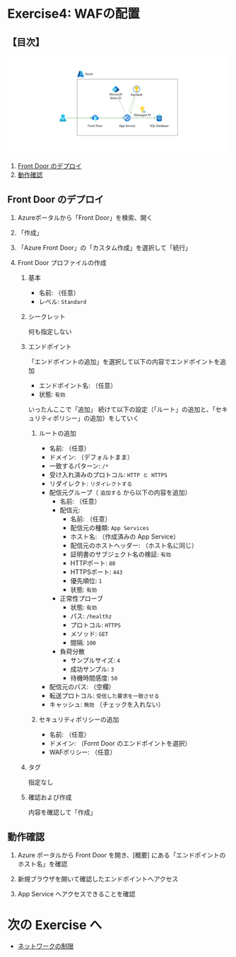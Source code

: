 # Exercise4: WAFの配置

## 【目次】

![](images/ex04-0000-waf.png)

1. [Front Door のデプロイ]()
1. [動作確認]()


## Front Door のデプロイ

1. Azureポータルから「Front Door」を検索、開く

1. 「作成」

1. 「Azure Front Door」の「カスタム作成」を選択して「続行」

1. Front Door プロファイルの作成

    1. 基本

        * 名前: （任意）
        * レベル: `Standard`

    1. シークレット

        何も指定しない

    1. エンドポイント

        「エンドポイントの追加」を選択して以下の内容でエンドポイントを追加

        * エンドポイント名: （任意）
        * 状態: `有効`
        
        いったんここで「追加」
        続けて以下の設定（「ルート」の追加と、「セキュリティポリシー」の追加）をしていく

        1. ルートの追加
            * 名前: （任意）
            * ドメイン: （デフォルトまま）
            * 一致するパターン: `/*`
            * 受け入れ済みのプロトコル: `HTTP と HTTPS`
            * リダイレクト: `リダイレクトする`
            * 配信元グループ（ `追加する` から以下の内容を追加）
                * 名前: （任意）
                * 配信元:
                    * 名前: （任意）
                    * 配信元の種類: `App Services`
                    * ホスト名: （作成済みの App Service）
                    * 配信元のホストヘッダー: （ホスト名に同じ）
                    * 証明書のサブジェクト名の検証: `有効`
                    * HTTPポート: `80` 
                    * HTTPSポート: `443`
                    * 優先順位: `1`
                    * 状態: `有効`
                * 正常性プローブ
                    * 状態: `有効`
                    * パス: `/healthz`
                    * プロトコル: `HTTPS`
                    * メソッド: `GET`
                    * 間隔: `100`
                * 負荷分散
                    * サンプルサイズ: `4`
                    * 成功サンプル: `3`
                    * 待機時間感度: `50`
            * 配信元のパス: （空欄）
            * 転送プロトコル: `受信した要求を一致させる`
            * キャッシュ: `無効` （チェックを入れない）
        
        1. セキュリティポリシーの追加
            * 名前: （任意）
            * ドメイン: （Fornt Door のエンドポイントを選択）
            * WAFポリシー: （任意）

    1. タグ

        指定なし

    1. 確認および作成

        内容を確認して「作成」


## 動作確認

1. Azure ポータルから Front Door を開き、[概要] にある「エンドポイントのホスト名」を確認

1. 新規ブラウザを開いて確認したエンドポイントへアクセス

1. App Service へアクセスできることを確認


# 次の Exercise へ

* [ネットワークの制限](exercise05.md)
